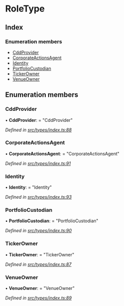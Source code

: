 # RoleType

## Index

### Enumeration members

* [CddProvider](roletype.md#cddprovider)
* [CorporateActionsAgent](roletype.md#corporateactionsagent)
* [Identity](roletype.md#identity)
* [PortfolioCustodian](roletype.md#portfoliocustodian)
* [TickerOwner](roletype.md#tickerowner)
* [VenueOwner](roletype.md#venueowner)

## Enumeration members

### CddProvider

• **CddProvider**: = "CddProvider"

_Defined in_ [_src/types/index.ts:88_](https://github.com/PolymathNetwork/polymesh-sdk/blob/56921667/src/types/index.ts#L88)

### CorporateActionsAgent

• **CorporateActionsAgent**: = "CorporateActionsAgent"

_Defined in_ [_src/types/index.ts:91_](https://github.com/PolymathNetwork/polymesh-sdk/blob/56921667/src/types/index.ts#L91)

### Identity

• **Identity**: = "Identity"

_Defined in_ [_src/types/index.ts:93_](https://github.com/PolymathNetwork/polymesh-sdk/blob/56921667/src/types/index.ts#L93)

### PortfolioCustodian

• **PortfolioCustodian**: = "PortfolioCustodian"

_Defined in_ [_src/types/index.ts:90_](https://github.com/PolymathNetwork/polymesh-sdk/blob/56921667/src/types/index.ts#L90)

### TickerOwner

• **TickerOwner**: = "TickerOwner"

_Defined in_ [_src/types/index.ts:87_](https://github.com/PolymathNetwork/polymesh-sdk/blob/56921667/src/types/index.ts#L87)

### VenueOwner

• **VenueOwner**: = "VenueOwner"

_Defined in_ [_src/types/index.ts:89_](https://github.com/PolymathNetwork/polymesh-sdk/blob/56921667/src/types/index.ts#L89)

